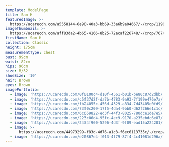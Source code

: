 ```yaml
---
template: ModelPage
title: Sam H
featuredImage: >-
  https://ucarecdn.com/a5558144-6e90-40a3-bb69-33a6b9a04667/-/crop/1198x575/0,46/-/preview/
imageThumbnail: >-
  https://ucarecdn.com/aff83da2-4b65-4166-8b25-72acaf226748/-/crop/767x935/170,90/-/preview/
firstName: Sam H
collection: Classic
height: 175cm
measurementType: chest
bust: 99cm
waist: 82cm
hips: 96cm
size: M/32
shoeSize: '10'
hair: Brown
eyes: Brown
imagePortfolio:
  - image: 'https://ucarecdn.com/0f0100c4-d10f-4561-b01b-be80c87d2dbb/'
  - image: 'https://ucarecdn.com/c5f37d2f-da7b-4783-9a93-7f199e476e7a/'
  - image: 'https://ucarecdn.com/fb24055c-456d-4329-a834-7d43405e0fd9/'
  - image: 'https://ucarecdn.com/73f0c209-17f5-4da4-9bb0-d62f266e1c1c/'
  - image: 'https://ucarecdn.com/6c659822-ed3f-44f3-8025-780dce1de7e5/'
  - image: 'https://ucarecdn.com/223c06d4-95fc-4ec9-9170-a235ebdc6e87/'
  - image: 'https://ucarecdn.com/2434f960-5296-4d3f-9f09-ead15a224201/'
  - image: >-
      https://ucarecdn.com/44973299-f83d-4d76-a1c3-f6ec6113735c/-/crop/1260x2012/170,235/-/preview/
  - image: 'https://ucarecdn.com/e20867e4-f013-4f79-87f4-4c41081d296a/'
---
```


